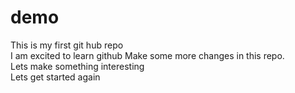 # demo
This is my first git hub repo
<br>
I am excited to learn github
Make some more changes in this repo.<br>
Lets make something interesting
<br>
Lets get started again
